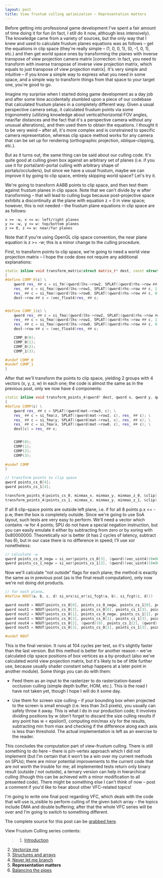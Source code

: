 ```yaml
---
layout: post
title: View frustum culling optimization – Representation matters
---
```


Before getting into professional game development I've spent a fair amount of time doing it for fun (in fact, I still do it now, although less intensively). The knowledge came from a variety of sources, but the only way that I knew and used to calculate frustum planes equations was as follows – get the equations in clip space (they're really simple – (1, 0, 0, 1), (0, -1, 0, 1), etc.) and then get world space ones by transforming the planes with inverse transpose of view projection camera matrix [correction: in fact, you need to transform with inverse transpose of inverse view projection matrix, which equals to just transpose of view projection matrix]. It's very simple and intuitive – if you know a simple way to express what you need in some space, and a simple way to transform things from that space to your target one, you're good to go.

Imagine my surprise when I started doing game development as a day job and after some time accidentally stumbled upon a piece of our codebase that calculated frustum planes in a completely different way. Given a usual perspective camera setup, it calculated frustum points via some trigonometry (utilizing knowledge about vertical/horizontal FOV angles, near/far distances and the fact that it's a perspective camera without any unusual alterations), and then used them to obtain the equations. I thought it to be very weird – after all, it's more complex and is constrained to specific camera representation, whereas clip space method works for any camera that can be set up for rendering (orthographic projection, oblique-clipping, etc.).

But as it turns out, the same thing can be said about our culling code. It's quite good at culling given box against an arbitrary set of planes (i.e. if you use it for portal/anti-portal culling with arbitrary shape of portals/occluders), but since we have a usual frustum, maybe we can improve it by going to clip space, entirely skipping world space? Let's try it.

We're going to transform AABB points to clip space, and then test them against frustum planes in clip space. Note that we can't divide by w after transforming – that will lead to culling bugs because post-projective space exhibits a discontinuity at the plane with equation z = 0 in view space; however, this is not needed – the frustum plane equations in clip space are as follows:

```
x >= -w, x <= w: left/right planes
y >= -w, y <= w: top/bottom planes
z >= 0, z <= w: near/far planes
```

Note that if you're using OpenGL clip space convention, the near plane equation is z >= -w; this is a minor change to the culling procedure.

First, to transform points to clip space, we're going to need a world view projection matrix – I hope the code does not require any additional explanations:

```c++
static inline void transform_matrix(struct matrix_t* dest, const struct matrix_t* lhs, const struct matrix_t* rhs)
{
#define COMP_0(c) \
    qword res_ ## c = si_fm((qword)lhs->row2, SPLAT((qword)rhs->row ## c, 2)); \
    res_ ## c = si_fma((qword)lhs->row1, SPLAT((qword)rhs->row ## c, 1), res_ ## c); \
    res_ ## c = si_fma((qword)lhs->row0, SPLAT((qword)rhs->row ## c, 0), res_ ## c); \
    dest->row ## c = (vec_float4)res_ ## c;


#define COMP_1(c) \
    qword res_ ## c = si_fma((qword)lhs->row2, SPLAT((qword)rhs->row ## c, 2), (qword)lhs->row3); \
    res_ ## c = si_fma((qword)lhs->row1, SPLAT((qword)rhs->row ## c, 1), res_ ## c); \
    res_ ## c = si_fma((qword)lhs->row0, SPLAT((qword)rhs->row ## c, 0), res_ ## c); \
    dest->row ## c = (vec_float4)res_ ## c;

    COMP_0(0);
    COMP_0(1);
    COMP_0(2);
    COMP_1(3);

#undef COMP_0
#undef COMP_1
}
```

After that we'll transform the points to clip space, yielding 2 groups with 4 vectors (x, y, z, w) in each one; the code is almost the same as in the previous post, only we now have 4 components:

```c++
static inline void transform_points_4(qword* dest, qword x, qword y, qword z, const struct matrix_t* mat)
{
#define COMP(c) \
    qword res_ ## c = SPLAT((qword)mat->row3, c); \
    res_ ## c = si_fma(z, SPLAT((qword)mat->row2, c), res_ ## c); \
    res_ ## c = si_fma(y, SPLAT((qword)mat->row1, c), res_ ## c); \
    res_ ## c = si_fma(x, SPLAT((qword)mat->row0, c), res_ ## c); \
    dest[c] = res_ ## c;


    COMP(0);
    COMP(1);
    COMP(2);
    COMP(3);
    
#undef COMP
}
```

```c++
// transform points to clip space
qword points_cs_0[4];
qword points_cs_1[4];

transform_points_4(points_cs_0, minmax_x, minmax_y, minmax_z_0, &clip);
transform_points_4(points_cs_1, minmax_x, minmax_y, minmax_z_1, &clip);
```

If all 8 clip-space points are outside left plane, i.e. if for all 8 points p.x <= -p.w, then the box is completely outside. Since we're going to use SoA layout, such tests are very easy to perform. We'll need a vector which contains -w for 4 points; SPU do not have a special negation instruction, but you can easily emulate it either by subtracting from zero or by xoring with 0x80000000. Theoretically xor is better (it has 2 cycles of latency, subtract has 6), but in our case there is no difference in speed; I'll use xor nonetheless:

```c++
// calculate -w
qword points_cs_0_negw = si_xor(points_cs_0[3], (qword)(vec_uint4)(0×80000000));
qword points_cs_1_negw = si_xor(points_cs_1[3], (qword)(vec_uint4)(0×80000000));
```

Now we'll calculate “not outside” flags for each plane; the method is exactly the same as in previous post (as is the final result computation), only now we're not doing dot products.

```c++
// for each plane…
#define NOUT(a, b, c, d) si_orx(si_or(si_fcgt(a, b), si_fcgt(c, d)))

qword nout0 = NOUT(points_cs_0[0], points_cs_0_negw, points_cs_1[0], points_cs_1_negw);
qword nout1 = NOUT(points_cs_0[3], points_cs_0[0], points_cs_1[3], points_cs_1[0]);
qword nout2 = NOUT(points_cs_0[1], points_cs_0_negw, points_cs_1[1], points_cs_1_negw);
qword nout3 = NOUT(points_cs_0[3], points_cs_0[1], points_cs_1[3], points_cs_1[1]);
qword nout4 = NOUT(points_cs_0[2], (qword)(0), points_cs_1[2], (qword)(0));
qword nout5 = NOUT(points_cs_0[3], points_cs_0[2], points_cs_1[3], points_cs_1[2]);

#undef NOUT
```

This is the final version. It runs at 104 cycles per test, so it's slightly faster than the last version. But this method is better for another reason – we've calculated clip space positions of box vertices as a by-product (also we've calculated world view projection matrix, but it's likely to be of little further use, because usually shader constant setup happens at a later point in another module). Some things you can do with them:

* Feed them as an input to the rasterizer to do rasterization-based occlusion culling (simple depth buffer, HOM, etc.). This is the road I have not taken yet, though I hope I will do it some day.

* Use them for screen size culling – if your bounding box when projected to the screen is small enough (i.e. less than 3x3 pixels), you usually can safely throw it away. This is what I do in our production code; it involves dividing positions by w (don't forget to discard the size culling results if any point has w < epsilon!), computing min/max x/y for the results, subtracting min from max and checking if the difference along each axis is less than threshold. The actual implementation is left as an exercise to the reader.

This concludes the computation part of view-frustum culling. There is still something to do here – there is p/n-vertex approach which I did not implement (but I'm certain that it won't be a win over my current methods on SPUs); there are minor potential improvements to the current code that are not worth the trouble for me; all implemented tests return only binary result (outside / not outside), a ternary version can help in hierarchical culling (though this can be achieved with a minor modification to all presented code). There might be something else I can't think of now – post a comment if you'd like to hear about other VFC-related topics!

I'm going to write one final post regarding VFC, which deals with the code that will use is_visible to perform culling of the given batch array – the topics include DMA and double buffering; after that the whole VFC series will be over and I'm going to switch to something different.

The complete source for this post can be [grabbed here](http://www.everfall.com/paste/id.php?scp5jznaxt6w).

View Frustum Culling series contents:
>1. [Introduction](/2009/01/31/view-frustum-culling-optimization-introduction/)
2. [Vectorize me](/2009/02/08/view-frustum-culling-optimization-vectorize-me/)
3. [Structures and arrays](/2009/02/15/view-frustum-culling-optimization-structures-and-arrays/)
4. [Never let me branch](/2009/03/01/view-frustum-culling-optimization-never-let-me-branch/)
5. **Representation matters**
6. [Balancing the pipes](/2010/09/11/view-frustum-culling-optimization-balancing-the-pipes/)